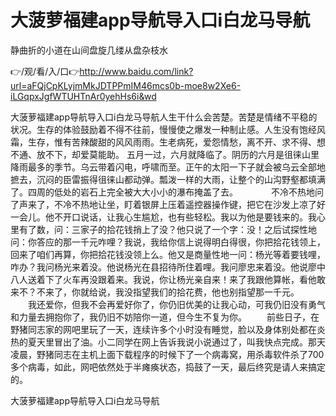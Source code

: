 # 大菠萝福建app导航导入口i白龙马导航
静曲折的小道在山间盘旋几缕从盘杂枝水

👉/观/看/入/口👉http://www.baidu.com/link?url=aFQjCpKLyjmMkJDTPPmIM46mcs0b-moe8w2Xe6-iLGqpxJgfWTUHTnAr0yehHs6i&wd

大菠萝福建app导航导入口i白龙马导航人生干什么会苦楚。苦楚是情绪不平稳的状况。生存的体验鼓励着不得不往前，慢慢使之爆发一种制止感。人生没有饱经风霜，生存，惟有苦辣酸甜的风风雨雨。生老病死，爱怨情愁，离不开、求不得、想不通、放不下，却爱莫能助。
五月一过，六月就降临了。阴历的六月是徂徕山里降雨最多的季节。乌云带着闪电，呼啸而至。正午的太阳一下子就会被乌云全部地摭去，沉闷的臣雷振得徂徕山都动弹。瓢泼一样的大雨，让整个的山沟野壑都填满了。四周的低处的岩石上完全被大大小小的瀑布掩盖了去。　　
　　不冷不热地问了声来了，不冷不热地让坐，盯着银屏上压着遥控器操作键，把它在沙发上凉了好一会儿。他不开口说话，让我心生尴尬，也有些轻松。我以为他是要钱来的。我心里有了数，问：三家子的拾花钱捎上了没？他只说了一个字：没！之后试探性地问：你答应的那一千元咋哩？我说，我给你信上说得明白得很，你把拾花钱领上，回来了咱们再算，你把拾花钱没领上么。他又是商量性地一问：杨光等着要钱哩，咋办？我问杨光来着没。他说杨光在县招待所住着哩。我问廖忠来着没。他说廖中八人送着下了火车再没跟着来。我说，你让杨光亲自来！来了我跟他算帐，看他敢来不？不来了，你就给说，我没指望我们的拾花费，他也别指望那一千元。
　　我还爱你，但我不会再爱好你了，你仍旧优美的让我心动，可我仍旧没有勇气和力量去拥抱你了，我仍旧不妨陪你一道，但今生不复为你。
　　前些日子，在野猪同志家的网吧里玩了一天，连续许多个小时没有睡觉，脸以及身体别处都在炎热的夏天里冒出了油。小二同学在网上告诉我说小说通过了，叫我快点完成。那天凌晨，野猪同志在主机上面下载程序的时候下了一个病毒窝，用杀毒软件杀了700多个病毒，如此，网吧依然处于半瘫痪状态，捣鼓了一天，最后终究是请人来搞定的。

大菠萝福建app导航导入口i白龙马导航
